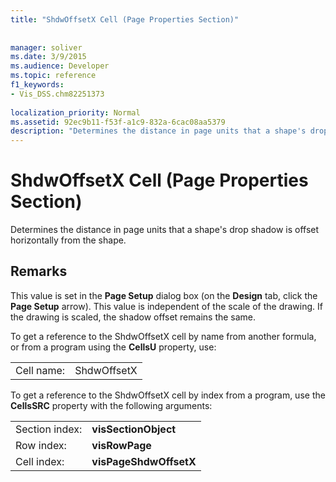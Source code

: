 ```yaml
---
title: "ShdwOffsetX Cell (Page Properties Section)"
 
 
manager: soliver
ms.date: 3/9/2015
ms.audience: Developer
ms.topic: reference
f1_keywords:
- Vis_DSS.chm82251373
 
localization_priority: Normal
ms.assetid: 92ec9b11-f53f-a1c9-832a-6cac08aa5379
description: "Determines the distance in page units that a shape's drop shadow is offset horizontally from the shape."
---
```


# ShdwOffsetX Cell (Page Properties Section)

Determines the distance in page units that a shape's drop shadow is offset horizontally from the shape.
  
## Remarks

This value is set in the **Page Setup** dialog box (on the **Design** tab, click the **Page Setup** arrow). This value is independent of the scale of the drawing. If the drawing is scaled, the shadow offset remains the same. 
  
To get a reference to the ShdwOffsetX cell by name from another formula, or from a program using the **CellsU** property, use: 
  
|||
|:-----|:-----|
| Cell name:  <br/> | ShdwOffsetX  <br/> |
   
To get a reference to the ShdwOffsetX cell by index from a program, use the **CellsSRC** property with the following arguments: 
  
|||
|:-----|:-----|
| Section index:  <br/> |**visSectionObject** <br/> |
| Row index:  <br/> |**visRowPage** <br/> |
| Cell index:  <br/> |**visPageShdwOffsetX** <br/> |
   

